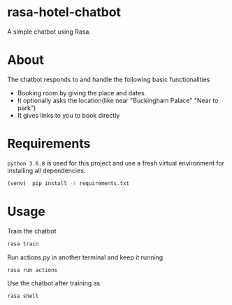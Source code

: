 # rasa-hotel-chatbot
A simple chatbot using Rasa.

# About
The chatbot responds to and handle the following basic functionalities
- Booking room by giving the place and dates.
- It optionally asks the location(like near "Buckingham Palace" "Near to park")
- It gives links to you to book directly

# Requirements
`python 3.6.8` is used for this project and use a fresh virtual environment for installing all dependencies.
```bash
(venv)  pip install -r requirements.txt
```

# Usage
Train the chatbot
```bash
rasa train
```
Run actions.py in another terminal and keep it running
```bash
rasa run actions
```
Use the chatbot after training as
```bash
rasa shell
```

